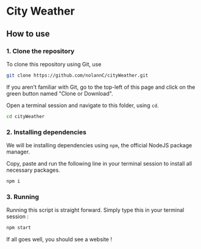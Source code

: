 # City Weather

## How to use

### 1. Clone the repository
To clone this repository using Git, use
```bash
git clone https://github.com/nolannC/cityWeather.git
```

If you aren't familiar with Git, go to the top-left of this page and click on the green button named "Clone or Download".

Open a terminal session and navigate to this folder, using `cd`.

```bash
cd cityWeather
```

### 2. Installing dependencies

We will be installing dependencies using `npm`, the official NodeJS package manager.

Copy, paste and run the following line in your terminal session to install all necessary packages.
```bash
npm i
```

### 3. Running
Running this script is straight forward. Simply type this in your terminal session :

```bash
npm start
```

If all goes well, you should see a website !